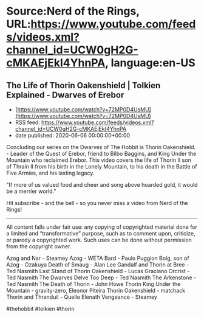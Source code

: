 # Source:Nerd of the Rings, URL:https://www.youtube.com/feeds/videos.xml?channel_id=UCW0gH2G-cMKAEjEkI4YhnPA, language:en-US

## The Life of Thorin Oakenshield | Tolkien Explained - Dwarves of Erebor
 - [https://www.youtube.com/watch?v=72MP0D4UsMU](https://www.youtube.com/watch?v=72MP0D4UsMU)
 - RSS feed: https://www.youtube.com/feeds/videos.xml?channel_id=UCW0gH2G-cMKAEjEkI4YhnPA
 - date published: 2020-06-06 00:00:00+00:00

Concluding our series on the Dwarves of The Hobbit is Thorin Oakenshield. - Leader of the Quest of Erebor, friend to Bilbo Baggins, and King Under the Mountain who reclaimed Erebor.  This video covers the life of Thorin II son of Thrain II from his birth in the Lonely Mountain, to his death in the Battle of Five Armies, and his lasting legacy.

"If more of us valued food and cheer and song above hoarded gold, it would be a merrier world."

Hit subscribe - and the bell - so you never miss a video from Nerd of the Rings! 

-------------- 
All content falls under fair use: any copying of copyrighted material done for a limited and “transformative” purpose, such as to comment upon, criticize, or parody a copyrighted work. Such uses can be done without permission from the copyright owner. 

Azog and Nar - Steamey
Azog - WETA
Bard - Paulo Puggion
Bolg, son of Azog - Ozakuya
Death of Smaug - Alan Lee
Gandalf and Thorin at Bree - Ted Nasmith
Last Stand of Thorin Oakenshield - Lucas Graciano
Orcrist - Ted Nasmith
The Dwarves Delve Too Deep - Ted Nasmith
The Arkenstone - Ted Nasmith
The Death of Thorin - John Howe
Thorin King Under the Mountain - gravity-zero, Eleonor Piteira
Thorin Oakenshield - matchack
Thorin and Thranduil - Quelle Elenath
Vengeance - Steamey

#thehobbit #tolkien #thorin

